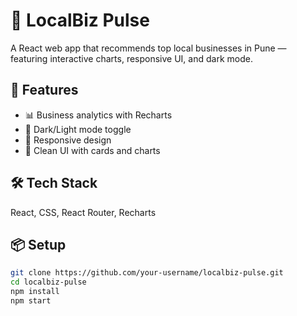 # 🌟 LocalBiz Pulse

A React web app that recommends top local businesses in Pune — featuring interactive charts, responsive UI, and dark mode.

## 🚀 Features
- 📊 Business analytics with Recharts
- 🌙 Dark/Light mode toggle
- 📱 Responsive design
- 💼 Clean UI with cards and charts

## 🛠 Tech Stack
React, CSS, React Router, Recharts

## 📦 Setup
```bash
git clone https://github.com/your-username/localbiz-pulse.git
cd localbiz-pulse
npm install
npm start


